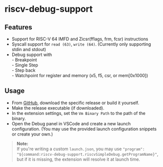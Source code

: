 # riscv-debug-support

## Features  

- Support for RISC-V 64 IMFD and Zicsr(fflags, frm, fcsr) instructions
- Syscall support for `read (63)`, `write (64)`. (Currently only supporting stdin and stdout)
- Debug support with  
        - Breakpoint  
        - Single Step  
        - Step back  
        - Watchpoint for register and memory (x5, f5, csr, or mem[0x1000])

## Usage

- From [GitHub](https://github.com/VishankSingh/WIP-riscv-simulator-2), download the specific release or build it yourself.
- Make the release executable (if downloaded).
- In the extension settings, set the `Vm Binary Path` to the path of the binary.
- Open the Debug panel in VSCode and create a new launch configuration. (You may use the provided launch configuration snippets or create your own.)

> **Note:**  
> If you're writing a custom `launch.json`, you may use `"program": "${command:riscv-debug-support.riscvSimpleDebug.getProgramName}"`, but if it is missing,
the extension will resolve it at launch time.
